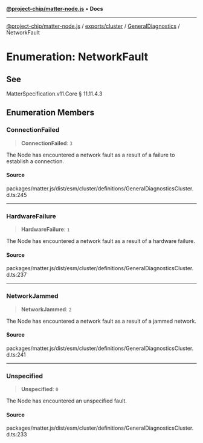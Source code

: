 [**@project-chip/matter-node.js**](../../../../../README.md) • **Docs**

***

[@project-chip/matter-node.js](../../../../../modules.md) / [exports/cluster](../../../README.md) / [GeneralDiagnostics](../README.md) / NetworkFault

# Enumeration: NetworkFault

## See

MatterSpecification.v11.Core § 11.11.4.3

## Enumeration Members

### ConnectionFailed

> **ConnectionFailed**: `3`

The Node has encountered a network fault as a result of a failure to establish a connection.

#### Source

packages/matter.js/dist/esm/cluster/definitions/GeneralDiagnosticsCluster.d.ts:245

***

### HardwareFailure

> **HardwareFailure**: `1`

The Node has encountered a network fault as a result of a hardware failure.

#### Source

packages/matter.js/dist/esm/cluster/definitions/GeneralDiagnosticsCluster.d.ts:237

***

### NetworkJammed

> **NetworkJammed**: `2`

The Node has encountered a network fault as a result of a jammed network.

#### Source

packages/matter.js/dist/esm/cluster/definitions/GeneralDiagnosticsCluster.d.ts:241

***

### Unspecified

> **Unspecified**: `0`

The Node has encountered an unspecified fault.

#### Source

packages/matter.js/dist/esm/cluster/definitions/GeneralDiagnosticsCluster.d.ts:233
